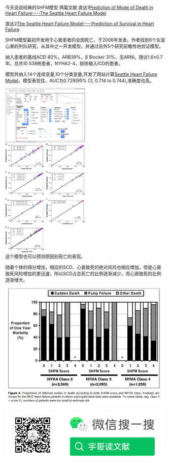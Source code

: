 今天说说经典的SHFM模型
两篇文献
直达1[Prediction of Mode of Death in Heart Failure----The Seattle Heart Failure Model](https://www.ahajournals.org/doi/10.1161/CIRCULATIONAHA.106.687103?url_ver=Z39.88-2003&rfr_id=ori:rid:crossref.org&rfr_dat=cr_pub%20%200pubmed)

直达2[The Seattle Heart Failure Model----Prediction of Survival in Heart Failure](https://www.ahajournals.org/doi/10.1161/CIRCULATIONAHA.105.584102?url_ver=Z39.88-2003&rfr_id=ori:rid:crossref.org&rfr_dat=cr_pub%20%200pubmedhttps://www.ahajournals.org/doi/10.1161/CIRCULATIONAHA.105.584102?url_ver=Z39.88-2003&rfr_id=ori:rid:crossref.org&rfr_dat=cr_pub%20%200pubmed)

SHFM模型最初开发用于心衰患者的全因死亡，于2006年发表。作者找到6个左室心衰的列队研究，从其中之一开发模型，并通过另外5个研究前瞻性地验证模型。

纳入患者的基线ACEI 80%，ARB39%，β Blocker 31%，无ARNI。随访1.6±0.7年。总共10 538例患者，NYHA2-4，排除植入ICD的患者。

模型共纳入14个连续变量,10个分类变量,开发了网站计算[Seattle Heart Failure Model](https://depts.washington.edu/shfm)。模型表现佳，AUC为0.729(95% CI, 0.714 to 0.744),准确度也高。
<div>
<img src="https://raw.githubusercontent.com/literatureyes/literatureyes.github.io/master/images/2021-02-23-16-58-47-image.png"  width="50%" height="50%" >
</div>
<div>
<img src="https://raw.githubusercontent.com/literatureyes/literatureyes.github.io/master/images/2021-02-23-16-56-54-image.png"  width="50%" height="50%" >
</div>
这个模型也可以预测原因别死亡的表现。

随着个体的得分增加，相应的SCD、心衰致死的绝对风险也相应增加，但是心衰致死风险增加的更迅速，所以SCD占总死亡的比例逐渐减少，而心衰致死的比例逐渐增大。

![](https://raw.githubusercontent.com/literatureyes/literatureyes.github.io/master/images/2021-02-23-17-06-55-image.png)

![](https://raw.githubusercontent.com/literatureyes/literatureyes.github.io/master/images/%E4%BA%8C%E7%BB%B4%E7%A0%81.png)
